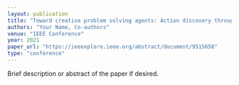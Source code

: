 ```yaml
---
layout: publication
title: "Toward creative problem solving agents: Action discovery through behavior babbling"
authors: "Your Name, Co-authors"
venue: "IEEE Conference"
year: 2021
paper_url: "https://ieeexplore.ieee.org/abstract/document/9515658"
type: "conference"
---
```


Brief description or abstract of the paper if desired.
